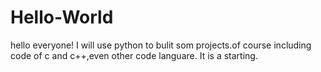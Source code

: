 # Hello-World
  hello everyone!
  I will use python to bulit som projects.of course including code of c and c++,even other code languare.
  It is a starting.
